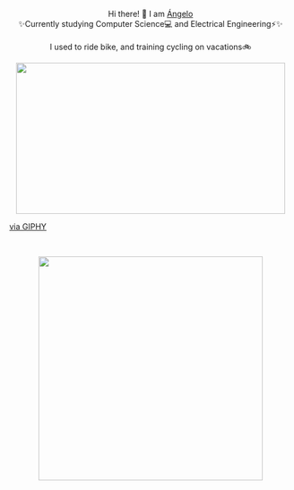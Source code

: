 
<p align="center">Hi there! 👋 I am <a href="https://github.com/angelosalazarb">Ángelo</a><br>
	✨Currently studying Computer Science💻 and Electrical Engineering⚡✨<br>
	<br>I used to ride bike, and training cycling on vacations🚲<br>
	
	
<p align="center"><img src="https://giphy.com/embed/lXiRF4GGxBvrarLaM" width="480" height="270" frameBorder="0" class="giphy-embed" allowFullScreen></iframe><p><a href="https://giphy.com/gifs/lXiRF4GGxBvrarLaM">via GIPHY</a></p><br></p>
	
	

<p align="center"><img src="https://github-readme-stats.vercel.app/api?username=angelosalazarb&&show_icons=true&title_color=ffffff&icon_color=bb2acf&text_color=daf7dc&bg_color=151515" width="400"></p>
<!--
**angelosalazarb/angelosalazarb** is a ✨ _special_ ✨ repository because its `README.md` (this file) appears on your GitHub profile.

Here are some ideas to get you started:

- 🔭 I’m currently working on ...
- 🌱 I’m currently learning ...
- 👯 I’m looking to collaborate on ...
- 🤔 I’m looking for help with ...
- 💬 Ask me about ...
- 📫 How to reach me: ...
- 😄 Pronouns: ...
- ⚡ Fun fact: ...
-->
